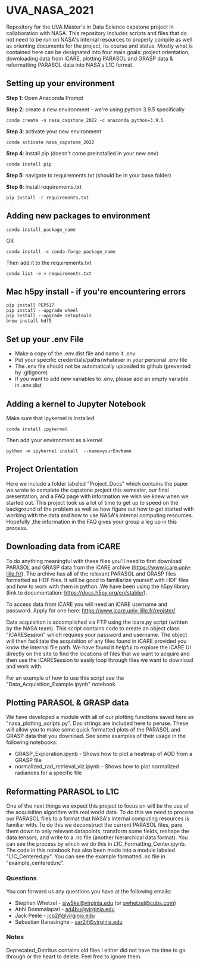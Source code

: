 # UVA_NASA_2021

Repository for the UVA Master's in Data Science capstone project in collaboration with NASA. This repository includes scripts and files that do not need to be run on NASA's internal resources to properly compile as well as orienting documents for the project, its course and status. Mostly what is contained here can be designated into four main goals: project orientation, downloading data from iCARE, plotting PARASOL and GRASP data & reformatting PARASOL data into NASA's L1C format.

## Setting up your environment
**Step 1**: Open Anaconda Prompt

**Step 2**: create a new environment - we're using python 3.9.5 specifically
```
conda create -n nasa_capstone_2022 -c anaconda python=3.9.5
```
**Step 3**: activate your new environment
```
conda activate nasa_capstone_2022
```
**Step 4**: install pip (doesn't come preinstalled in your new env)
```
conda install pip
``` 
**Step 5**: navigate to requirements.txt (should be in your base folder)

**Step 6**: install requirements.txt
```
pip install -r requirements.txt
```

## Adding new packages to environment
```
conda install package_name
```
OR
```
conda install -c conda-forge package_name
```

Then add it to the requirements.txt
```
conda list -e > requirements.txt
```

## Mac h5py install - if you're encountering errors
```
pip install PEP517
pip install --upgrade wheel
pip install --upgrade setuptools
brew install hdf5
```

## Set up your .env File
* Make a copy of the .env.dist file and name it .env
* Put your specific credentials/paths/whatever in your personal .env file
* The .env file should not be automatically uploaded to github (prevented by .gitignore)
* If you want to add new variables to .env, please add an empty variable in .env.dist

## Adding a kernel to Jupyter Notebook
Make sure that ipykernel is installed
```
conda install ipykernal
```

Then add your environment as a kernel
```
python -m ipykernel install  --name=yourEnvName
```

## Project Orientation
Here we include a folder labeled "Project_Docs" which contains the paper we wrote to complete the capstone project this semester, our final presentation, and a FAQ page with information we wish we knew when we started out. This project took us a lot of time to get up to speed on the background of the problem as well as how figure out how to get started with working with the data and how to use NASA's internal computing resources. Hopefully ,the information in the FAQ gives your group a leg up in this process. 

## Downloading data from iCARE
To do anything meaningful with these files you'll need to first download PARASOL and GRASP data from the iCARE archive (https://www.icare.univ-lille.fr/). The archive has all of the relevant PARASOL and GRASP files formatted as HDF files. It will be good to familiarize yourself with HDF files and how to work with them in python. We have been using the h5py library (link to documentation: https://docs.h5py.org/en/stable/).

To access data from iCARE you will need an iCARE username and password. Apply for one here: https://www.icare.univ-lille.fr/register/

Data acquisition is accomplished via FTP using the icare.py script (written by the NASA team). This script contains code to create an object class "ICARESession" which requires your password and username. The object will then facilitate the acquisition of any files found in iCARE provided you know the internal file path. We have found it helpful to explore the iCARE UI directly on the site to find the locations of files that we want to acquire and then use the ICARESession to easily loop through files we want to download and work with.

For an example of how to use this script see the "Data_Acquisition_Example.ipynb" notebook.
 
## Plotting PARASOL & GRASP data
We have developed a module with all of our plotting functions saved here as "nasa_plotting_scripts.py". Doc strings are included here to peruse. These will allow you to make some quick formatted plots of the PARASOL and GRASP data that you download. See some examples of their usage in the following notebooks:
* GRASP_Exploration.ipynb - Shows how to plot a heatmap of AOD from a GRASP file
*	normalized_rad_retrieval_viz.ipynb - Shows how to plot normalized radiances for a specific file


## Reformatting PARASOL to L1C
One of the next things we expect this project to focus on will be the use of the acquisition algorithm with real world data. To do this we need to process our PARASOL files to a format that NASA's internal computing resources is familiar with. To do this we deconstruct the current PARASOL files, pare them down to only relevant datapoints, transform some fields, reshape the data tensors, and write to a .nc file (another hierarchical data format). You can see the process by which we do this in L1C_Formatting_Center.ipynb. The code in this notebook has also been made into a module labeled "L1C_Centered.py". You can see the example formatted .nc file in "example_centered.nc". 


### Questions
You can forward us any questions you have at the following emails:
* Stephen Whetzel - sjw5ke@virginia.edu (or swhetzel@cubs.com)
* Abhi Dommalapati - ad4bu@virginia.edu 
* Jack Peele - jcp2jf@virginia.edu 
* Sebastian Ranasinghe - sar2jf@virginia.edu  

### Notes
Deprecated_Detritus contains old files I either did not have the time to go through or the heart to delete. Feel free to ignore them. 
